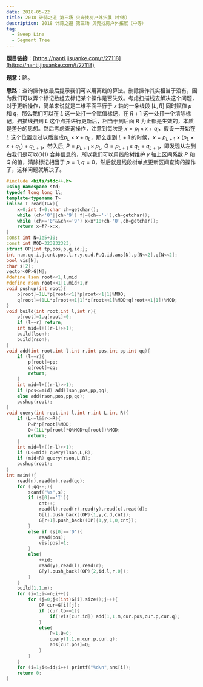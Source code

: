 ```yaml
---
date: 2018-05-22
title: 2018 计蒜之道 第三场 贝壳找房户外拓展（中等）
description: 2018 计蒜之道 第三场 贝壳找房户外拓展（中等）
tag:
  - Sweep Line
  - Segment Tree
---
```


**题目链接**：[https://nanti.jisuanke.com/t/27118](https://nanti.jisuanke.com/t/27118)

**题意**：略。

**思路**：查询操作放最后提示我们可以用离线的算法。删除操作其实相当于没有，因为我们可以弄个标记数组去标记某个操作是否失效。考虑扫描线去解决这个问题，对于更新操作，简单来说就是二维平面平行于 $x$ 轴的一条线段 $[L,R]$ 同时赋值 $p$ 和 $q$，那么我们可以在 $L$ 这一处打一个赋值标记，在 $R+1$ 这一处打一个清除标记，扫描线扫到 $L$ 这个点并进行更新后，相当于到后面 $R$ 为止都是生效的，本质是差分的思想。然后考虑查询操作，注意到每次是 $x=p_i\times x+q_i$，假设一开始在 $L$ 这个位置走过以后变成$p_L\times x+q_L$，那么走到 $L+1$ 的时候，$x=p_{L+1}\times (p_L\times x+q_L)+q_{L+1}$，带入后, $P=p_{L+1}\times p_L$, $Q=p_{L+1}\times q_L+q_{L+1}$，即发现从左到右我们是可以$O(1)$ 合并信息的，所以我们可以用线段树维护 $y$ 轴上区间系数 $P$ 和 $Q$ 的值，清除标记相当于 $p=1,q=0$，然后就是线段树单点更新区间查询的操作了，这样问题就解决了。

```cpp
#include <bits/stdc++.h>
using namespace std;
typedef long long ll;
template<typename T>
inline T read(T&x){
    x=0;int f=0;char ch=getchar();
    while (ch<'0'||ch>'9') f|=(ch=='-'),ch=getchar();
    while (ch>='0'&&ch<='9') x=x*10+ch-'0',ch=getchar();
    return x=f?-x:x;
}
const int N=1e5+10;
const int MOD=323232323;
struct OP{int tp,pos,p,q,id;};
int n,m,qq,i,j,cnt,pos,l,r,y,c,d,P,Q,id,ans[N],p[N<<2],q[N<<2];
bool vis[N];
char s[2];
vector<OP>G[N];
#define lson root<<1,l,mid
#define rson root<<1|1,mid+1,r
void pushup(int root){
    p[root]=1LL*p[root<<1]*p[root<<1|1]%MOD;
    q[root]=(1LL*p[root<<1|1]*q[root<<1]%MOD+q[root<<1|1])%MOD;
}
void build(int root,int l,int r){
    p[root]=1,q[root]=0;
    if (l==r) return;
    int mid=l+((r-l)>>1);
    build(lson);
    build(rson);
}
void add(int root,int l,int r,int pos,int pp,int qq){
    if (l==r){
        p[root]=pp;
        q[root]=qq;
        return;
    }
    int mid=l+((r-l)>>1);
    if (pos<=mid) add(lson,pos,pp,qq);
    else add(rson,pos,pp,qq);
    pushup(root);
}
void query(int root,int l,int r,int L,int R){
    if (L<=l&&r<=R){
        P=P*p[root]%MOD;
        Q=(1LL*p[root]*Q%MOD+q[root])%MOD;
        return;
    }
    int mid=l+((r-l)>>1);
    if (L<=mid) query(lson,L,R);
    if (mid<R) query(rson,L,R);
    pushup(root);
}
int main(){
    read(n),read(m),read(qq);
    for (;qq--;){
        scanf("%s",s);
        if (s[0]=='I'){
            cnt++;
            read(l),read(r),read(y),read(c),read(d);
            G[l].push_back((OP){1,y,c,d,cnt});
            G[r+1].push_back((OP){1,y,1,0,cnt});
        }
        else if (s[0]=='D'){
            read(pos);
            vis[pos]=1;
        }
        else{
            ++id;
            read(y),read(l),read(r);
            G[y].push_back((OP){2,id,l,r,0});
        }
    }
    build(1,1,m);
    for (i=1;i<=n;i++){
        for (j=0;j<(int)G[i].size();j++){
            OP cur=G[i][j];
            if (cur.tp==1){
                if(!vis[cur.id]) add(1,1,m,cur.pos,cur.p,cur.q);
            }
            else{
                P=1,Q=0;
                query(1,1,m,cur.p,cur.q);
                ans[cur.pos]=Q;
            }
        }
    }
    for (i=1;i<=id;i++) printf("%d\n",ans[i]);
    return 0;
}
```
